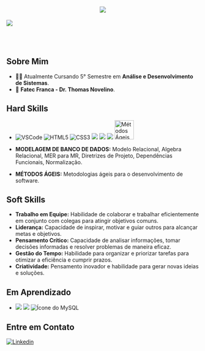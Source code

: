 
<!-- **************************************************************** APRESENTAÇÃO **************************************************************** -->
<h1 align="center">
  <img src="https://readme-typing-svg.herokuapp.com/?font=Righteous&size=35&color=pink&center=true&vCenter=true&width=650&height=70&duration=4000&lines=Bem+vindo+ao+meu+perfil+👋...;+Welcome+to+my+profile👋..." />
</h1>
<img src="https://user-images.githubusercontent.com/73097560/115834477-dbab4500-a447-11eb-908a-139a6edaec5c.gif"><br><br><br><br>

## Sobre Mim

- 👨‍🎓 Atualmente Cursando 5° Semestre em **Análise e Desenvolvimento de Sistemas**.
- 🏫 **Fatec Franca - Dr. Thomas Novelino**.

## Hard Skills

- <img src="https://img.icons8.com/color/48/000000/visual-studio-code-2019.png" alt="VSCode"/> <img src="https://img.icons8.com/color/48/000000/html-5.png" alt="HTML5"/> <img src="https://img.icons8.com/color/48/000000/css3.png" alt="CSS3"/> <img src="https://img.icons8.com/color/48/000000/javascript.png"/> <img src="https://img.icons8.com/fluent/48/000000/github.png"/> <img src="https://img.icons8.com/color/48/000000/git.png"/> <img src="https://blog.cronapp.io/wp-content/uploads/2020/08/metodo-agile.jpg" alt="Métodos Ágeis" width="50"/>

- **MODELAGEM DE BANCO DE DADOS:** Modelo Relacional, Algebra Relacional, MER para MR, Diretrizes de Projeto, Dependências Funcionais, Normalização.
- **MÉTODOS ÁGEIS:** Metodologias ágeis para o desenvolvimento de software.

## Soft Skills

   - **Trabalho em Equipe:** Habilidade de colaborar e trabalhar eficientemente em conjunto com colegas para atingir objetivos comuns.
   - **Liderança:** Capacidade de inspirar, motivar e guiar outros para alcançar metas e objetivos.
   - **Pensamento Crítico:** Capacidade de analisar informações, tomar decisões informadas e resolver problemas de maneira eficaz.
   - **Gestão do Tempo:** Habilidade para organizar e priorizar tarefas para otimizar a eficiência e cumprir prazos.
   - **Criatividade:** Pensamento inovador e habilidade para gerar novas ideias e soluções.

## Em Aprendizado

- <img src="https://img.icons8.com/color/48/000000/java-coffee-cup-logo.png"/> <img src="https://img.icons8.com/office/48/000000/react.png"/> ![Ícone do MySQL](https://img.icons8.com/office/48/000000/mysql.png)



## Entre em Contato

[![Linkedin](https://img.shields.io/badge/Linkedin-0077B5?style=for-the-badge&logo=linkedin&logoColor=white)](https://www.linkedin.com/in/dalila-bueno-562ba726b)








